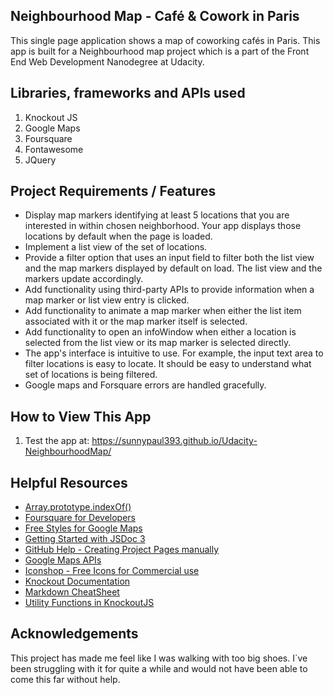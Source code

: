 ## Neighbourhood Map - Café & Cowork in Paris
This single page application shows a map of coworking cafés in Paris. This app is built for a Neighbourhood map project which is a part of the Front End Web Development Nanodegree at Udacity.

## Libraries, frameworks and APIs used
1. Knockout JS
2. Google Maps
3. Foursquare
4. Fontawesome
5. JQuery

## Project Requirements / Features

* Display map markers identifying at least 5 locations that you are interested in within chosen neighborhood. Your app displays those locations by default when the page is loaded.
* Implement a list view of the set of locations.
* Provide a filter option that uses an input field to filter both the list view and the map markers displayed by default on load. The list view and the markers update accordingly.
* Add functionality using third-party APIs to provide information when a map marker or list view entry is clicked.
* Add functionality to animate a map marker when either the list item associated with it or the map marker itself is selected.
* Add functionality to open an infoWindow when either a location is selected from the list view or its map marker is selected directly.
* The app's interface is intuitive to use. For example, the input text area to filter locations is easy to locate. It should be easy to understand what set of locations is being filtered.
* Google maps and Forsquare errors are handled gracefully.

## How to View This App
1. Test the app at: https://sunnypaul393.github.io/Udacity-NeighbourhoodMap/ 

## Helpful Resources
* [Array.prototype.indexOf()](https://developer.mozilla.org/en-US/docs/Web/JavaScript/Reference/Global_Objects/Array/indexOf)
* [Foursquare for Developers](https://developer.foursquare.com/)
* [Free Styles for Google Maps](https://snazzymaps.com/)
* [Getting Started with JSDoc 3](http://usejsdoc.org/about-getting-started.html)
* [GitHub Help - Creating Project Pages manually](https://help.github.com/articles/creating-project-pages-manually/)
* [Google Maps APIs](https://developers.google.com/maps/)
* [Iconshop - Free Icons for Commercial use](https://freeiconshop.com/)
* [Knockout Documentation](http://knockoutjs.com/documentation/introduction.html)
* [Markdown CheatSheet](https://github.com/adam-p/markdown-here/wiki/Markdown-Cheatsheet)
* [Utility Functions in KnockoutJS](http://www.knockmeout.net/2011/04/utility-functions-in-knockoutjs.html)



## Acknowledgements
This project has made me feel like I was walking with too big shoes. I`ve been struggling with it for quite a while and would not have been able to come this far without help.



